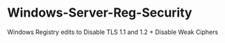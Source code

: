 # Windows-Server-Reg-Security
Windows Registry edits to Disable TLS 1.1 and 1.2 + Disable Weak Ciphers 
